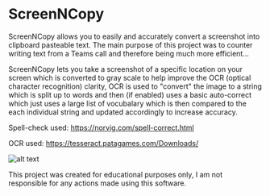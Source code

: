 # ScreenNCopy

ScreenNCopy allows you to easily and accurately convert a screenshot into clipboard pasteable text.
The main purpose of this project was to counter writing text from a Teams call and therefore being much more efficient...

ScreenNCopy lets you take a screenshot of a specific location on your screen which is converted to gray scale to help improve the OCR (optical character recognition) clarity, OCR is used to "convert" the image to a string which is split up to words and then (if enabled) uses a basic auto-correct which just uses a large list of vocubalary which is then compared to the each individual string and updated accordingly to increase accuracy.

Spell-check used: https://norvig.com/spell-correct.html

OCR used: https://tesseract.patagames.com/Downloads/

![alt text](https://pyimagesearch.com/wp-content/uploads/2017/06/example_01.png)

This project was created for educational purposes only, I am not responsible for any actions made using this software.
